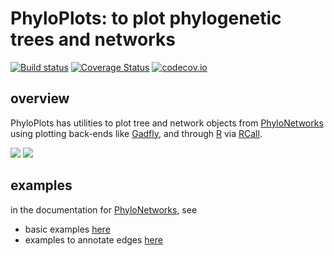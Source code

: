 # PhyloPlots: to plot phylogenetic trees and networks

[![Build status](https://github.com/cecileane/PhyloPlots.jl/workflows/CI/badge.svg?branch=master)](https://github.com/cecileane/PhyloPlots.jl/actions)
[![Coverage Status](https://coveralls.io/repos/cecileane/PhyloPlots.jl/badge.svg?branch=master&service=github)](https://coveralls.io/github/cecileane/PhyloPlots.jl?branch=master)
[![codecov.io](http://codecov.io/github/cecileane/PhyloPlots.jl/coverage.svg?branch=master)](http://codecov.io/github/cecileane/PhyloPlots.jl?branch=master)

## overview

PhyloPlots has utilities to plot tree and network objects
from [PhyloNetworks](https://github.com/crsl4/PhyloNetworks.jl)
using plotting back-ends like [Gadfly](http://gadflyjl.org/stable/),
and through [R](https://www.r-project.org)
via [RCall](https://github.com/JuliaInterop/RCall.jl).

[![](https://img.shields.io/badge/docs-stable-blue.svg)](https://cecileane.github.io/PhyloPlots.jl/stable)
[![](https://img.shields.io/badge/docs-dev-blue.svg)](https://cecileane.github.io/PhyloPlots.jl/dev)

## examples

in the documentation for [PhyloNetworks](http://crsl4.github.io/PhyloNetworks.jl/latest/), see
- basic examples
  [here](http://crsl4.github.io/PhyloNetworks.jl/latest/man/snaq_plot/#Network-Visualization-1)
- examples to annotate edges
  [here](http://crsl4.github.io/PhyloNetworks.jl/latest/man/bootstrap/#support-for-tree-edges)
